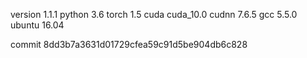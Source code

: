 version 1.1.1
python 3.6
torch 1.5
cuda cuda_10.0
cudnn 7.6.5
gcc 5.5.0
ubuntu 16.04

commit 8dd3b7a3631d01729cfea59c91d5be904db6c828